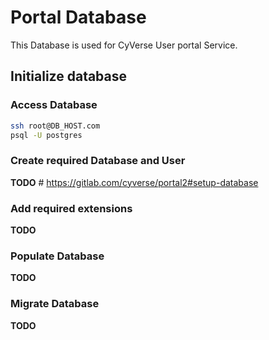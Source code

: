 # Portal Database

This Database is used for CyVerse User portal Service.

## Initialize database

### Access Database

```bash
ssh root@DB_HOST.com
psql -U postgres
```

### Create required Database and User
**TODO** # https://gitlab.com/cyverse/portal2#setup-database 

### Add required extensions
**TODO**

### Populate Database

**TODO**

### Migrate Database

**TODO**